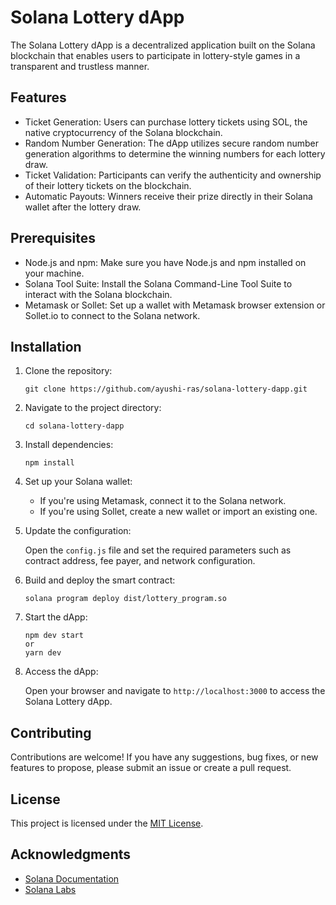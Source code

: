 # Solana Lottery dApp

The Solana Lottery dApp is a decentralized application built on the Solana blockchain that enables users to participate in lottery-style games in a transparent and trustless manner.

## Features

- Ticket Generation: Users can purchase lottery tickets using SOL, the native cryptocurrency of the Solana blockchain.
- Random Number Generation: The dApp utilizes secure random number generation algorithms to determine the winning numbers for each lottery draw.
- Ticket Validation: Participants can verify the authenticity and ownership of their lottery tickets on the blockchain.
- Automatic Payouts: Winners receive their prize directly in their Solana wallet after the lottery draw.

## Prerequisites

- Node.js and npm: Make sure you have Node.js and npm installed on your machine.
- Solana Tool Suite: Install the Solana Command-Line Tool Suite to interact with the Solana blockchain.
- Metamask or Sollet: Set up a wallet with Metamask browser extension or Sollet.io to connect to the Solana network.

## Installation

1. Clone the repository:

   ```
   git clone https://github.com/ayushi-ras/solana-lottery-dapp.git
   ```

2. Navigate to the project directory:

   ```
   cd solana-lottery-dapp
   ```

3. Install dependencies:

   ```
   npm install
   ```

4. Set up your Solana wallet:

   - If you're using Metamask, connect it to the Solana network.
   - If you're using Sollet, create a new wallet or import an existing one.

5. Update the configuration:

   Open the `config.js` file and set the required parameters such as contract address, fee payer, and network configuration.

6. Build and deploy the smart contract:

   ```
   solana program deploy dist/lottery_program.so
   ```

7. Start the dApp:

   ```
   npm dev start
   or
   yarn dev
   ```

8. Access the dApp:

   Open your browser and navigate to `http://localhost:3000` to access the Solana Lottery dApp.

## Contributing

Contributions are welcome! If you have any suggestions, bug fixes, or new features to propose, please submit an issue or create a pull request.

## License

This project is licensed under the [MIT License](LICENSE).

## Acknowledgments

- [Solana Documentation](https://docs.solana.com/)
- [Solana Labs](https://solana.com/)
